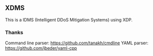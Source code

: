 ## XDMS
This is a IDMS (Intelligent DDoS Mitigation Systems) using XDP.



### Thanks
Command line parser: https://github.com/tanakh/cmdline
YAML parser: https://github.com/jbeder/yaml-cpp
